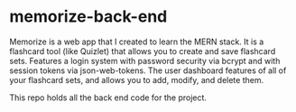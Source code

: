 # memorize-back-end

Memorize is a web app that I created to learn the MERN stack. It is a flashcard tool (like Quizlet) that allows you to create and save flashcard sets. Features a login system with password security via bcrypt and with session tokens via json-web-tokens. The user dashboard features of all of your flashcard sets, and allows you to add, modify, and delete them.

This repo holds all the back end code for the project.